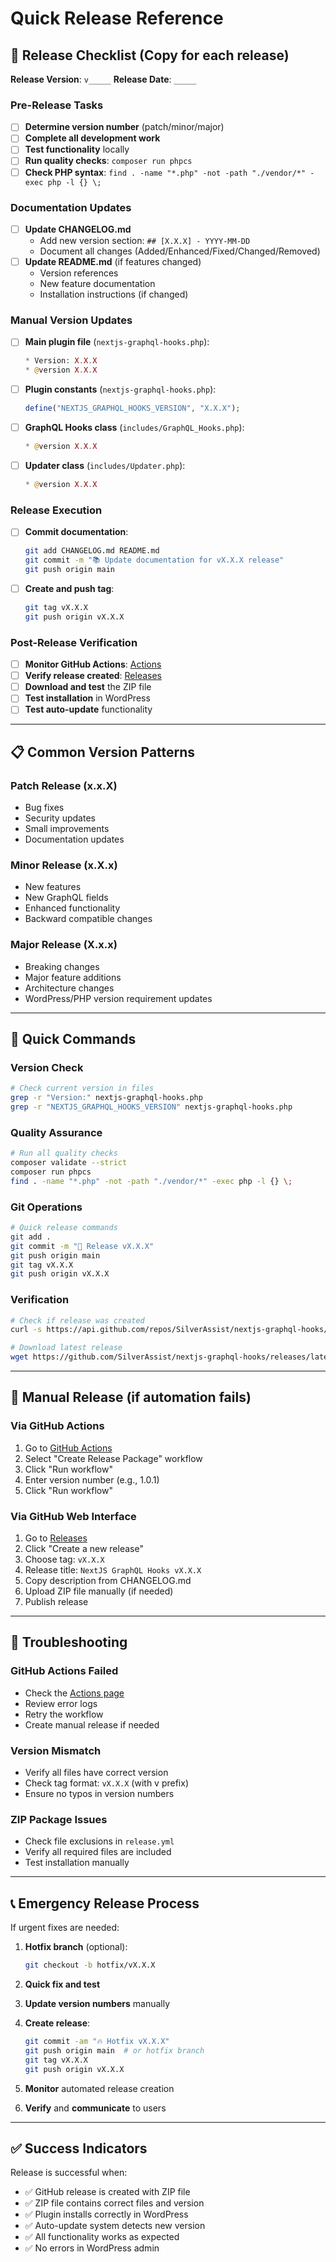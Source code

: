 # Quick Release Reference

## 🚀 Release Checklist (Copy for each release)

**Release Version**: `v_____`
**Release Date**: `_____`

### Pre-Release Tasks
- [ ] **Determine version number** (patch/minor/major)
- [ ] **Complete all development work**
- [ ] **Test functionality** locally
- [ ] **Run quality checks**: `composer run phpcs`
- [ ] **Check PHP syntax**: `find . -name "*.php" -not -path "./vendor/*" -exec php -l {} \;`

### Documentation Updates
- [ ] **Update CHANGELOG.md**
  - Add new version section: `## [X.X.X] - YYYY-MM-DD`
  - Document all changes (Added/Enhanced/Fixed/Changed/Removed)
- [ ] **Update README.md** (if features changed)
  - Version references
  - New feature documentation
  - Installation instructions (if changed)

### Manual Version Updates
- [ ] **Main plugin file** (`nextjs-graphql-hooks.php`):
  ```php
  * Version: X.X.X
  * @version X.X.X
  ```
- [ ] **Plugin constants** (`nextjs-graphql-hooks.php`):
  ```php
  define("NEXTJS_GRAPHQL_HOOKS_VERSION", "X.X.X");
  ```
- [ ] **GraphQL Hooks class** (`includes/GraphQL_Hooks.php`):
  ```php
  * @version X.X.X
  ```
- [ ] **Updater class** (`includes/Updater.php`):
  ```php
  * @version X.X.X
  ```

### Release Execution
- [ ] **Commit documentation**: 
  ```bash
  git add CHANGELOG.md README.md
  git commit -m "📚 Update documentation for vX.X.X release"
  git push origin main
  ```
- [ ] **Create and push tag**:
  ```bash
  git tag vX.X.X
  git push origin vX.X.X
  ```

### Post-Release Verification
- [ ] **Monitor GitHub Actions**: [Actions](https://github.com/SilverAssist/nextjs-graphql-hooks/actions)
- [ ] **Verify release created**: [Releases](https://github.com/SilverAssist/nextjs-graphql-hooks/releases)
- [ ] **Download and test** the ZIP file
- [ ] **Test installation** in WordPress
- [ ] **Test auto-update** functionality

---

## 📋 Common Version Patterns

### Patch Release (x.x.X)
- Bug fixes
- Security updates
- Small improvements
- Documentation updates

### Minor Release (x.X.x)  
- New features
- New GraphQL fields
- Enhanced functionality
- Backward compatible changes

### Major Release (X.x.x)
- Breaking changes
- Major feature additions
- Architecture changes
- WordPress/PHP version requirement updates

---

## 🔧 Quick Commands

### Version Check
```bash
# Check current version in files
grep -r "Version:" nextjs-graphql-hooks.php
grep -r "NEXTJS_GRAPHQL_HOOKS_VERSION" nextjs-graphql-hooks.php
```

### Quality Assurance
```bash
# Run all quality checks
composer validate --strict
composer run phpcs
find . -name "*.php" -not -path "./vendor/*" -exec php -l {} \;
```

### Git Operations
```bash
# Quick release commands
git add .
git commit -m "🚀 Release vX.X.X"
git push origin main
git tag vX.X.X
git push origin vX.X.X
```

### Verification
```bash
# Check if release was created
curl -s https://api.github.com/repos/SilverAssist/nextjs-graphql-hooks/releases/latest | grep tag_name

# Download latest release
wget https://github.com/SilverAssist/nextjs-graphql-hooks/releases/latest/download/nextjs-graphql-hooks-vX.X.X.zip
```

---

## 🎯 Manual Release (if automation fails)

### Via GitHub Actions
1. Go to [GitHub Actions](https://github.com/SilverAssist/nextjs-graphql-hooks/actions)
2. Select "Create Release Package" workflow
3. Click "Run workflow"
4. Enter version number (e.g., 1.0.1)
5. Click "Run workflow"

### Via GitHub Web Interface
1. Go to [Releases](https://github.com/SilverAssist/nextjs-graphql-hooks/releases)
2. Click "Create a new release"
3. Choose tag: `vX.X.X`
4. Release title: `NextJS GraphQL Hooks vX.X.X`
5. Copy description from CHANGELOG.md
6. Upload ZIP file manually (if needed)
7. Publish release

---

## 🐛 Troubleshooting

### GitHub Actions Failed
- Check the [Actions page](https://github.com/SilverAssist/nextjs-graphql-hooks/actions)
- Review error logs
- Retry the workflow
- Create manual release if needed

### Version Mismatch
- Verify all files have correct version
- Check tag format: `vX.X.X` (with v prefix)
- Ensure no typos in version numbers

### ZIP Package Issues
- Check file exclusions in `release.yml`
- Verify all required files are included
- Test installation manually

---

## 📞 Emergency Release Process

If urgent fixes are needed:

1. **Hotfix branch** (optional):
   ```bash
   git checkout -b hotfix/vX.X.X
   ```

2. **Quick fix and test**
3. **Update version numbers** manually
4. **Create release**:
   ```bash
   git commit -am "🔥 Hotfix vX.X.X"
   git push origin main  # or hotfix branch
   git tag vX.X.X
   git push origin vX.X.X
   ```

5. **Monitor** automated release creation
6. **Verify** and **communicate** to users

---

## ✅ Success Indicators

Release is successful when:
- ✅ GitHub release is created with ZIP file
- ✅ ZIP file contains correct files and version
- ✅ Plugin installs correctly in WordPress
- ✅ Auto-update system detects new version
- ✅ All functionality works as expected
- ✅ No errors in WordPress admin
